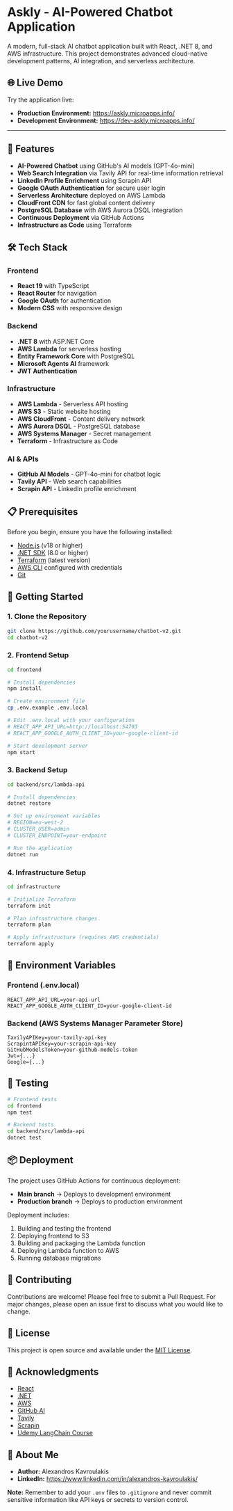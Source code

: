# Askly - AI-Powered Chatbot Application

A modern, full-stack AI chatbot application built with React, .NET 8, and AWS infrastructure. This project demonstrates advanced cloud-native development patterns, AI integration, and serverless architecture.

## 🌐 Live Demo

Try the application live:

- **Production Environment:** https://askly.microapps.info/
- **Development Environment:** https://dev-askly.microapps.info/

---

## 🚀 Features

- **AI-Powered Chatbot** using GitHub's AI models (GPT-4o-mini)
- **Web Search Integration** via Tavily API for real-time information retrieval
- **LinkedIn Profile Enrichment** using Scrapin API
- **Google OAuth Authentication** for secure user login
- **Serverless Architecture** deployed on AWS Lambda
- **CloudFront CDN** for fast global content delivery
- **PostgreSQL Database** with AWS Aurora DSQL integration
- **Continuous Deployment** via GitHub Actions
- **Infrastructure as Code** using Terraform

## 🛠️ Tech Stack

### Frontend

- **React 19** with TypeScript
- **React Router** for navigation
- **Google OAuth** for authentication
- **Modern CSS** with responsive design

### Backend

- **.NET 8** with ASP.NET Core
- **AWS Lambda** for serverless hosting
- **Entity Framework Core** with PostgreSQL
- **Microsoft Agents AI** framework
- **JWT Authentication**

### Infrastructure

- **AWS Lambda** - Serverless API hosting
- **AWS S3** - Static website hosting
- **AWS CloudFront** - Content delivery network
- **AWS Aurora DSQL** - PostgreSQL database
- **AWS Systems Manager** - Secret management
- **Terraform** - Infrastructure as Code

### AI & APIs

- **GitHub AI Models** - GPT-4o-mini for chatbot logic
- **Tavily API** - Web search capabilities
- **Scrapin API** - LinkedIn profile enrichment

## 📋 Prerequisites

Before you begin, ensure you have the following installed:

- [Node.js](https://nodejs.org/) (v18 or higher)
- [.NET SDK](https://dotnet.microsoft.com/) (8.0 or higher)
- [Terraform](https://www.terraform.io/) (latest version)
- [AWS CLI](https://aws.amazon.com/cli/) configured with credentials
- [Git](https://git-scm.com/)

## 🚀 Getting Started

### 1. Clone the Repository

```bash
git clone https://github.com/yourusername/chatbot-v2.git
cd chatbot-v2
```

### 2. Frontend Setup

```bash
cd frontend

# Install dependencies
npm install

# Create environment file
cp .env.example .env.local

# Edit .env.local with your configuration
# REACT_APP_API_URL=http://localhost:54793
# REACT_APP_GOOGLE_AUTH_CLIENT_ID=your-google-client-id

# Start development server
npm start
```

### 3. Backend Setup

```bash
cd backend/src/lambda-api

# Install dependencies
dotnet restore

# Set up environment variables
# REGION=eu-west-2
# CLUSTER_USER=admin
# CLUSTER_ENDPOINT=your-endpoint

# Run the application
dotnet run
```

### 4. Infrastructure Setup

```bash
cd infrastructure

# Initialize Terraform
terraform init

# Plan infrastructure changes
terraform plan

# Apply infrastructure (requires AWS credentials)
terraform apply
```

## 🔐 Environment Variables

### Frontend (.env.local)

```
REACT_APP_API_URL=your-api-url
REACT_APP_GOOGLE_AUTH_CLIENT_ID=your-google-client-id
```

### Backend (AWS Systems Manager Parameter Store)

```
TavilyAPIKey=your-tavily-api-key
ScrapintAPIKey=your-scrapin-api-key
GitHubModelsToken=your-github-models-token
Jwt={...}
Google={...}
```

## 🧪 Testing

```bash
# Frontend tests
cd frontend
npm test

# Backend tests
cd backend/src/lambda-api
dotnet test
```

## 📦 Deployment

The project uses GitHub Actions for continuous deployment:

- **Main branch** → Deploys to development environment
- **Production branch** → Deploys to production environment

Deployment includes:

1. Building and testing the frontend
2. Deploying frontend to S3
3. Building and packaging the Lambda function
4. Deploying Lambda function to AWS
5. Running database migrations

## 🤝 Contributing

Contributions are welcome! Please feel free to submit a Pull Request. For major changes, please open an issue first to discuss what you would like to change.

## 📄 License

This project is open source and available under the [MIT License](LICENSE).

## 🙏 Acknowledgments

- [React](https://reactjs.org/)
- [.NET](https://dotnet.microsoft.com/)
- [AWS](https://aws.amazon.com/)
- [GitHub AI](https://github.com/features/ai)
- [Tavily](https://tavily.com/)
- [Scrapin](https://scrapin.io/)
- [Udemy LangChain Course](https://www.udemy.com/course/langchain/learn/lecture/44651779#overview)

## 🔗 About Me

- **Author:** Alexandros Kavroulakis
- **LinkedIn:** https://www.linkedin.com/in/alexandros-kavroulakis/

**Note:** Remember to add your `.env` files to `.gitignore` and never commit sensitive information like API keys or secrets to version control.
